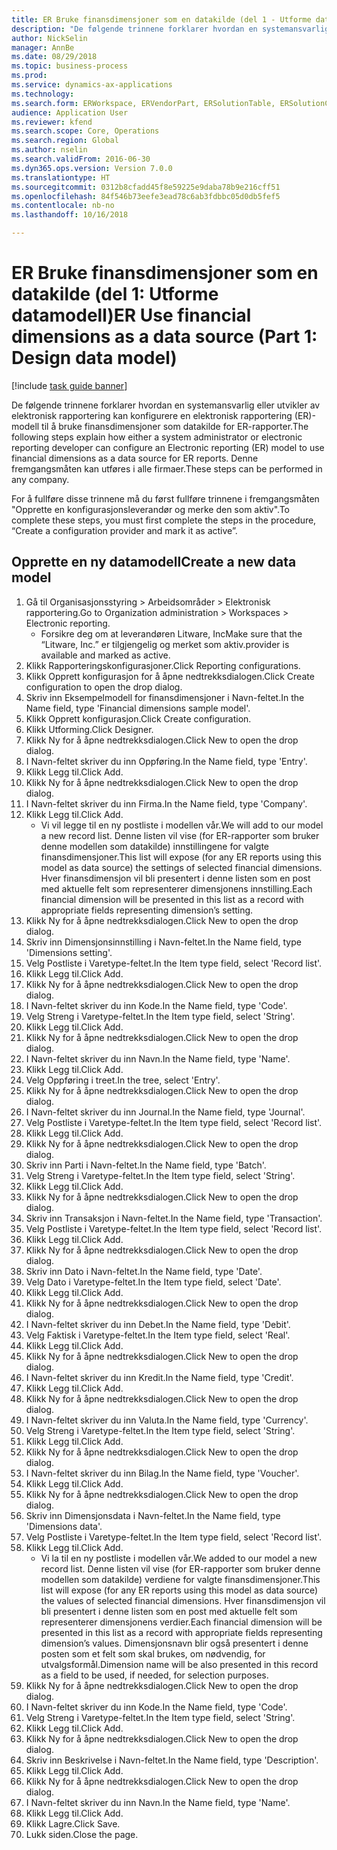 ```yaml
--- 
title: ER Bruke finansdimensjoner som en datakilde (del 1 - Utforme datamodell)
description: "De følgende trinnene forklarer hvordan en systemansvarlig eller utvikler av elektronisk rapportering kan konfigurere en elektronisk rapportering (ER)-modell til å bruke finansdimensjoner som datakilde for ER-rapporter."
author: NickSelin
manager: AnnBe
ms.date: 08/29/2018
ms.topic: business-process
ms.prod: 
ms.service: dynamics-ax-applications
ms.technology: 
ms.search.form: ERWorkspace, ERVendorPart, ERSolutionTable, ERSolutionCreateDropDialog, ERDataModelDesigner, ERDataModelContentsItemCreationDialog
audience: Application User
ms.reviewer: kfend
ms.search.scope: Core, Operations
ms.search.region: Global
ms.author: nselin
ms.search.validFrom: 2016-06-30
ms.dyn365.ops.version: Version 7.0.0
ms.translationtype: HT
ms.sourcegitcommit: 0312b8cfadd45f8e59225e9daba78b9e216cff51
ms.openlocfilehash: 84f546b73eefe3ead78c6ab3fdbbc05d0db5fef5
ms.contentlocale: nb-no
ms.lasthandoff: 10/16/2018

---
```

# <a name="er-use-financial-dimensions-as-a-data-source-part-1-design-data-model"></a><span data-ttu-id="dab22-103">ER Bruke finansdimensjoner som en datakilde (del 1: Utforme datamodell)</span><span class="sxs-lookup"><span data-stu-id="dab22-103">ER Use financial dimensions as a data source (Part 1: Design data model)</span></span>

[!include [task guide banner](../../includes/task-guide-banner.md)]

<span data-ttu-id="dab22-104">De følgende trinnene forklarer hvordan en systemansvarlig eller utvikler av elektronisk rapportering kan konfigurere en elektronisk rapportering (ER)-modell til å bruke finansdimensjoner som datakilde for ER-rapporter.</span><span class="sxs-lookup"><span data-stu-id="dab22-104">The following steps explain how either a system administrator or electronic reporting developer can configure an Electronic reporting (ER) model to use financial dimensions as a data source for ER reports.</span></span> <span data-ttu-id="dab22-105">Denne fremgangsmåten kan utføres i alle firmaer.</span><span class="sxs-lookup"><span data-stu-id="dab22-105">These steps can be performed in any company.</span></span>

<span data-ttu-id="dab22-106">For å fullføre disse trinnene må du først fullføre trinnene i fremgangsmåten "Opprette en konfigurasjonsleverandør og merke den som aktiv".</span><span class="sxs-lookup"><span data-stu-id="dab22-106">To complete these steps, you must first complete the steps in the procedure, “Create a configuration provider and mark it as active”.</span></span>


## <a name="create-a-new-data-model"></a><span data-ttu-id="dab22-107">Opprette en ny datamodell</span><span class="sxs-lookup"><span data-stu-id="dab22-107">Create a new data model</span></span>
1. <span data-ttu-id="dab22-108">Gå til Organisasjonsstyring > Arbeidsområder > Elektronisk rapportering.</span><span class="sxs-lookup"><span data-stu-id="dab22-108">Go to Organization administration > Workspaces > Electronic reporting.</span></span>
    * <span data-ttu-id="dab22-109">Forsikre deg om at leverandøren Litware, Inc</span><span class="sxs-lookup"><span data-stu-id="dab22-109">Make sure that the “Litware, Inc.”</span></span> <span data-ttu-id="dab22-110">er tilgjengelig og merket som aktiv.</span><span class="sxs-lookup"><span data-stu-id="dab22-110">provider is available and marked as active.</span></span>  
2. <span data-ttu-id="dab22-111">Klikk Rapporteringskonfigurasjoner.</span><span class="sxs-lookup"><span data-stu-id="dab22-111">Click Reporting configurations.</span></span>
3. <span data-ttu-id="dab22-112">Klikk Opprett konfigurasjon for å åpne nedtrekksdialogen.</span><span class="sxs-lookup"><span data-stu-id="dab22-112">Click Create configuration to open the drop dialog.</span></span>
4. <span data-ttu-id="dab22-113">Skriv inn Eksempelmodell for finansdimensjoner i Navn-feltet.</span><span class="sxs-lookup"><span data-stu-id="dab22-113">In the Name field, type 'Financial dimensions sample model'.</span></span>
5. <span data-ttu-id="dab22-114">Klikk Opprett konfigurasjon.</span><span class="sxs-lookup"><span data-stu-id="dab22-114">Click Create configuration.</span></span>
6. <span data-ttu-id="dab22-115">Klikk Utforming.</span><span class="sxs-lookup"><span data-stu-id="dab22-115">Click Designer.</span></span>
7. <span data-ttu-id="dab22-116">Klikk Ny for å åpne nedtrekksdialogen.</span><span class="sxs-lookup"><span data-stu-id="dab22-116">Click New to open the drop dialog.</span></span>
8. <span data-ttu-id="dab22-117">I Navn-feltet skriver du inn Oppføring.</span><span class="sxs-lookup"><span data-stu-id="dab22-117">In the Name field, type 'Entry'.</span></span>
9. <span data-ttu-id="dab22-118">Klikk Legg til.</span><span class="sxs-lookup"><span data-stu-id="dab22-118">Click Add.</span></span>
10. <span data-ttu-id="dab22-119">Klikk Ny for å åpne nedtrekksdialogen.</span><span class="sxs-lookup"><span data-stu-id="dab22-119">Click New to open the drop dialog.</span></span>
11. <span data-ttu-id="dab22-120">I Navn-feltet skriver du inn Firma.</span><span class="sxs-lookup"><span data-stu-id="dab22-120">In the Name field, type 'Company'.</span></span>
12. <span data-ttu-id="dab22-121">Klikk Legg til.</span><span class="sxs-lookup"><span data-stu-id="dab22-121">Click Add.</span></span>
    * <span data-ttu-id="dab22-122">Vi vil legge til en ny postliste i modellen vår.</span><span class="sxs-lookup"><span data-stu-id="dab22-122">We will add to our model a new record list.</span></span> <span data-ttu-id="dab22-123">Denne listen vil vise (for ER-rapporter som bruker denne modellen som datakilde) innstillingene for valgte finansdimensjoner.</span><span class="sxs-lookup"><span data-stu-id="dab22-123">This list will expose (for any ER reports using this model as data source) the settings of selected financial dimensions.</span></span> <span data-ttu-id="dab22-124">Hver finansdimensjon vil bli presentert i denne listen som en post med aktuelle felt som representerer dimensjonens innstilling.</span><span class="sxs-lookup"><span data-stu-id="dab22-124">Each financial dimension will be presented in this list as a record with appropriate fields representing dimension’s setting.</span></span>  
13. <span data-ttu-id="dab22-125">Klikk Ny for å åpne nedtrekksdialogen.</span><span class="sxs-lookup"><span data-stu-id="dab22-125">Click New to open the drop dialog.</span></span>
14. <span data-ttu-id="dab22-126">Skriv inn Dimensjonsinnstilling i Navn-feltet.</span><span class="sxs-lookup"><span data-stu-id="dab22-126">In the Name field, type 'Dimensions setting'.</span></span>
15. <span data-ttu-id="dab22-127">Velg Postliste i Varetype-feltet.</span><span class="sxs-lookup"><span data-stu-id="dab22-127">In the Item type field, select 'Record list'.</span></span>
16. <span data-ttu-id="dab22-128">Klikk Legg til.</span><span class="sxs-lookup"><span data-stu-id="dab22-128">Click Add.</span></span>
17. <span data-ttu-id="dab22-129">Klikk Ny for å åpne nedtrekksdialogen.</span><span class="sxs-lookup"><span data-stu-id="dab22-129">Click New to open the drop dialog.</span></span>
18. <span data-ttu-id="dab22-130">I Navn-feltet skriver du inn Kode.</span><span class="sxs-lookup"><span data-stu-id="dab22-130">In the Name field, type 'Code'.</span></span>
19. <span data-ttu-id="dab22-131">Velg Streng i Varetype-feltet.</span><span class="sxs-lookup"><span data-stu-id="dab22-131">In the Item type field, select 'String'.</span></span>
20. <span data-ttu-id="dab22-132">Klikk Legg til.</span><span class="sxs-lookup"><span data-stu-id="dab22-132">Click Add.</span></span>
21. <span data-ttu-id="dab22-133">Klikk Ny for å åpne nedtrekksdialogen.</span><span class="sxs-lookup"><span data-stu-id="dab22-133">Click New to open the drop dialog.</span></span>
22. <span data-ttu-id="dab22-134">I Navn-feltet skriver du inn Navn.</span><span class="sxs-lookup"><span data-stu-id="dab22-134">In the Name field, type 'Name'.</span></span>
23. <span data-ttu-id="dab22-135">Klikk Legg til.</span><span class="sxs-lookup"><span data-stu-id="dab22-135">Click Add.</span></span>
24. <span data-ttu-id="dab22-136">Velg Oppføring i treet.</span><span class="sxs-lookup"><span data-stu-id="dab22-136">In the tree, select 'Entry'.</span></span>
25. <span data-ttu-id="dab22-137">Klikk Ny for å åpne nedtrekksdialogen.</span><span class="sxs-lookup"><span data-stu-id="dab22-137">Click New to open the drop dialog.</span></span>
26. <span data-ttu-id="dab22-138">I Navn-feltet skriver du inn Journal.</span><span class="sxs-lookup"><span data-stu-id="dab22-138">In the Name field, type 'Journal'.</span></span>
27. <span data-ttu-id="dab22-139">Velg Postliste i Varetype-feltet.</span><span class="sxs-lookup"><span data-stu-id="dab22-139">In the Item type field, select 'Record list'.</span></span>
28. <span data-ttu-id="dab22-140">Klikk Legg til.</span><span class="sxs-lookup"><span data-stu-id="dab22-140">Click Add.</span></span>
29. <span data-ttu-id="dab22-141">Klikk Ny for å åpne nedtrekksdialogen.</span><span class="sxs-lookup"><span data-stu-id="dab22-141">Click New to open the drop dialog.</span></span>
30. <span data-ttu-id="dab22-142">Skriv inn Parti i Navn-feltet.</span><span class="sxs-lookup"><span data-stu-id="dab22-142">In the Name field, type 'Batch'.</span></span>
31. <span data-ttu-id="dab22-143">Velg Streng i Varetype-feltet.</span><span class="sxs-lookup"><span data-stu-id="dab22-143">In the Item type field, select 'String'.</span></span>
32. <span data-ttu-id="dab22-144">Klikk Legg til.</span><span class="sxs-lookup"><span data-stu-id="dab22-144">Click Add.</span></span>
33. <span data-ttu-id="dab22-145">Klikk Ny for å åpne nedtrekksdialogen.</span><span class="sxs-lookup"><span data-stu-id="dab22-145">Click New to open the drop dialog.</span></span>
34. <span data-ttu-id="dab22-146">Skriv inn Transaksjon i Navn-feltet.</span><span class="sxs-lookup"><span data-stu-id="dab22-146">In the Name field, type 'Transaction'.</span></span>
35. <span data-ttu-id="dab22-147">Velg Postliste i Varetype-feltet.</span><span class="sxs-lookup"><span data-stu-id="dab22-147">In the Item type field, select 'Record list'.</span></span>
36. <span data-ttu-id="dab22-148">Klikk Legg til.</span><span class="sxs-lookup"><span data-stu-id="dab22-148">Click Add.</span></span>
37. <span data-ttu-id="dab22-149">Klikk Ny for å åpne nedtrekksdialogen.</span><span class="sxs-lookup"><span data-stu-id="dab22-149">Click New to open the drop dialog.</span></span>
38. <span data-ttu-id="dab22-150">Skriv inn Dato i Navn-feltet.</span><span class="sxs-lookup"><span data-stu-id="dab22-150">In the Name field, type 'Date'.</span></span>
39. <span data-ttu-id="dab22-151">Velg Dato i Varetype-feltet.</span><span class="sxs-lookup"><span data-stu-id="dab22-151">In the Item type field, select 'Date'.</span></span>
40. <span data-ttu-id="dab22-152">Klikk Legg til.</span><span class="sxs-lookup"><span data-stu-id="dab22-152">Click Add.</span></span>
41. <span data-ttu-id="dab22-153">Klikk Ny for å åpne nedtrekksdialogen.</span><span class="sxs-lookup"><span data-stu-id="dab22-153">Click New to open the drop dialog.</span></span>
42. <span data-ttu-id="dab22-154">I Navn-feltet skriver du inn Debet.</span><span class="sxs-lookup"><span data-stu-id="dab22-154">In the Name field, type 'Debit'.</span></span>
43. <span data-ttu-id="dab22-155">Velg Faktisk i Varetype-feltet.</span><span class="sxs-lookup"><span data-stu-id="dab22-155">In the Item type field, select 'Real'.</span></span>
44. <span data-ttu-id="dab22-156">Klikk Legg til.</span><span class="sxs-lookup"><span data-stu-id="dab22-156">Click Add.</span></span>
45. <span data-ttu-id="dab22-157">Klikk Ny for å åpne nedtrekksdialogen.</span><span class="sxs-lookup"><span data-stu-id="dab22-157">Click New to open the drop dialog.</span></span>
46. <span data-ttu-id="dab22-158">I Navn-feltet skriver du inn Kredit.</span><span class="sxs-lookup"><span data-stu-id="dab22-158">In the Name field, type 'Credit'.</span></span>
47. <span data-ttu-id="dab22-159">Klikk Legg til.</span><span class="sxs-lookup"><span data-stu-id="dab22-159">Click Add.</span></span>
48. <span data-ttu-id="dab22-160">Klikk Ny for å åpne nedtrekksdialogen.</span><span class="sxs-lookup"><span data-stu-id="dab22-160">Click New to open the drop dialog.</span></span>
49. <span data-ttu-id="dab22-161">I Navn-feltet skriver du inn Valuta.</span><span class="sxs-lookup"><span data-stu-id="dab22-161">In the Name field, type 'Currency'.</span></span>
50. <span data-ttu-id="dab22-162">Velg Streng i Varetype-feltet.</span><span class="sxs-lookup"><span data-stu-id="dab22-162">In the Item type field, select 'String'.</span></span>
51. <span data-ttu-id="dab22-163">Klikk Legg til.</span><span class="sxs-lookup"><span data-stu-id="dab22-163">Click Add.</span></span>
52. <span data-ttu-id="dab22-164">Klikk Ny for å åpne nedtrekksdialogen.</span><span class="sxs-lookup"><span data-stu-id="dab22-164">Click New to open the drop dialog.</span></span>
53. <span data-ttu-id="dab22-165">I Navn-feltet skriver du inn Bilag.</span><span class="sxs-lookup"><span data-stu-id="dab22-165">In the Name field, type 'Voucher'.</span></span>
54. <span data-ttu-id="dab22-166">Klikk Legg til.</span><span class="sxs-lookup"><span data-stu-id="dab22-166">Click Add.</span></span>
55. <span data-ttu-id="dab22-167">Klikk Ny for å åpne nedtrekksdialogen.</span><span class="sxs-lookup"><span data-stu-id="dab22-167">Click New to open the drop dialog.</span></span>
56. <span data-ttu-id="dab22-168">Skriv inn Dimensjonsdata i Navn-feltet.</span><span class="sxs-lookup"><span data-stu-id="dab22-168">In the Name field, type 'Dimensions data'.</span></span>
57. <span data-ttu-id="dab22-169">Velg Postliste i Varetype-feltet.</span><span class="sxs-lookup"><span data-stu-id="dab22-169">In the Item type field, select 'Record list'.</span></span>
58. <span data-ttu-id="dab22-170">Klikk Legg til.</span><span class="sxs-lookup"><span data-stu-id="dab22-170">Click Add.</span></span>
    * <span data-ttu-id="dab22-171">Vi la til en ny postliste i modellen vår.</span><span class="sxs-lookup"><span data-stu-id="dab22-171">We added to our model a new record list.</span></span> <span data-ttu-id="dab22-172">Denne listen vil vise (for ER-rapporter som bruker denne modellen som datakilde) verdiene for valgte finansdimensjoner.</span><span class="sxs-lookup"><span data-stu-id="dab22-172">This list will expose (for any ER reports using this model as data source) the values of selected financial dimensions.</span></span> <span data-ttu-id="dab22-173">Hver finansdimensjon vil bli presentert i denne listen som en post med aktuelle felt som representerer dimensjonens verdier.</span><span class="sxs-lookup"><span data-stu-id="dab22-173">Each financial dimension will be presented in this list as a record with appropriate fields representing dimension’s values.</span></span> <span data-ttu-id="dab22-174">Dimensjonsnavn blir også presentert i denne posten som et felt som skal brukes, om nødvendig, for utvalgsformål.</span><span class="sxs-lookup"><span data-stu-id="dab22-174">Dimension name will be also presented in this record as a field to be used, if needed, for selection purposes.</span></span>  
59. <span data-ttu-id="dab22-175">Klikk Ny for å åpne nedtrekksdialogen.</span><span class="sxs-lookup"><span data-stu-id="dab22-175">Click New to open the drop dialog.</span></span>
60. <span data-ttu-id="dab22-176">I Navn-feltet skriver du inn Kode.</span><span class="sxs-lookup"><span data-stu-id="dab22-176">In the Name field, type 'Code'.</span></span>
61. <span data-ttu-id="dab22-177">Velg Streng i Varetype-feltet.</span><span class="sxs-lookup"><span data-stu-id="dab22-177">In the Item type field, select 'String'.</span></span>
62. <span data-ttu-id="dab22-178">Klikk Legg til.</span><span class="sxs-lookup"><span data-stu-id="dab22-178">Click Add.</span></span>
63. <span data-ttu-id="dab22-179">Klikk Ny for å åpne nedtrekksdialogen.</span><span class="sxs-lookup"><span data-stu-id="dab22-179">Click New to open the drop dialog.</span></span>
64. <span data-ttu-id="dab22-180">Skriv inn Beskrivelse i Navn-feltet.</span><span class="sxs-lookup"><span data-stu-id="dab22-180">In the Name field, type 'Description'.</span></span>
65. <span data-ttu-id="dab22-181">Klikk Legg til.</span><span class="sxs-lookup"><span data-stu-id="dab22-181">Click Add.</span></span>
66. <span data-ttu-id="dab22-182">Klikk Ny for å åpne nedtrekksdialogen.</span><span class="sxs-lookup"><span data-stu-id="dab22-182">Click New to open the drop dialog.</span></span>
67. <span data-ttu-id="dab22-183">I Navn-feltet skriver du inn Navn.</span><span class="sxs-lookup"><span data-stu-id="dab22-183">In the Name field, type 'Name'.</span></span>
68. <span data-ttu-id="dab22-184">Klikk Legg til.</span><span class="sxs-lookup"><span data-stu-id="dab22-184">Click Add.</span></span>
69. <span data-ttu-id="dab22-185">Klikk Lagre.</span><span class="sxs-lookup"><span data-stu-id="dab22-185">Click Save.</span></span>
70. <span data-ttu-id="dab22-186">Lukk siden.</span><span class="sxs-lookup"><span data-stu-id="dab22-186">Close the page.</span></span>


